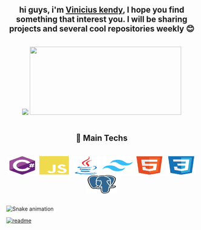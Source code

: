 
<h2 align = "center" > hi guys, i'm <a href = "https://www.linkedin.com/in/vinicius-k-020928270/" >Vinicius kendy</a>, I hope you find something that interest you. I will be sharing projects and several cool repositories weekly 😊 </h2>
<br>
<div align = "center" >
  <img  height = "180em" src = "https://github-readme-stats.vercel.app/api?username=Viniciuskendy17&show_icons=true&theme=tokyonight"> 
  <img height = "180em" width = "400em" src = "https://github-readme-stats.vercel.app/api/top-langs/?username=ViniciusKendy17&layout=compact&theme=tokyonight" />
</div>

<br>

<h2 align="center" > 🎯 Main Techs</h2>

<div align="center" style="display: inline_block"><br>
  <img align="center"  height="50" width="80" src="https://raw.githubusercontent.com/devicons/devicon/master/icons/csharp/csharp-original.svg">
  <img align="center"  height="50" width="80" src="https://raw.githubusercontent.com/devicons/devicon/master/icons/javascript/javascript-plain.svg">
  <img align="center"  height="50" width="80" src="https://raw.githubusercontent.com/devicons/devicon/master/icons/java/java-original.svg">
  <img align="center"  height="50" width="80" src="https://raw.githubusercontent.com/devicons/devicon/master/icons/tailwindcss/tailwindcss-plain.svg">
  <img align="center"  height="50" width="80" src="https://raw.githubusercontent.com/devicons/devicon/master/icons/html5/html5-original.svg">
  <img align="center"  height="50" width="80" src="https://raw.githubusercontent.com/devicons/devicon/master/icons/css3/css3-original.svg">
  <img align="center"  height="50" width="80" src="https://raw.githubusercontent.com/devicons/devicon/master/icons/postgresql/postgresql-original.svg">
</div>

<br>
  
![Snake animation](https://github.com/ViniciusKendy17/blob/output/github-contribution-grid-snake.svg)

[![readme](https://github-readme-stats.vercel.app/api/pin/?username=ViniciusKendy17&repo=Viniciuskendy17&theme=react)](https://github.com/ViniciusKendy17/Viniciuskendy17)
